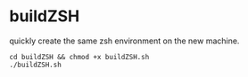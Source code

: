 # buildZSH
quickly create the same zsh environment on the new machine.
```shell
cd buildZSH && chmod +x buildZSH.sh
./buildZSH.sh
```